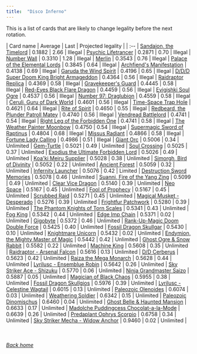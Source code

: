 ```yaml
---
title:  "Disco Inferno"
---
```


This is a list of cards that are likely to change legality before the next rotation.

| Card name | Average | Last | Projected legality |
| :-- |
[Sandaion, the Timelord](https://db.ygoprodeck.com/card/?search=Sandaion,%20the%20Timelord) | 0.1882 | 2.66 | Illegal |
[Psychic Lifetrancer](https://db.ygoprodeck.com/card/?search=Psychic%20Lifetrancer) | 0.2871 | 0.70 | Illegal |
[Number Wall](https://db.ygoprodeck.com/card/?search=Number%20Wall) | 0.3310 | 1.28 | Illegal |
[Merlin](https://db.ygoprodeck.com/card/?search=Merlin) | 0.3543 | 0.76 | Illegal |
[Palace of the Elemental Lords](https://db.ygoprodeck.com/card/?search=Palace%20of%20the%20Elemental%20Lords) | 0.3845 | 0.64 | Illegal |
[Archfiend's Manifestation](https://db.ygoprodeck.com/card/?search=Archfiend's%20Manifestation) | 0.4138 | 0.69 | Illegal |
[Garuda the Wind Spirit](https://db.ygoprodeck.com/card/?search=Garuda%20the%20Wind%20Spirit) | 0.4196 | 0.65 | Illegal |
[D/D/D Super Doom King Bright Armageddon](https://db.ygoprodeck.com/card/?search=D/D/D%20Super%20Doom%20King%20Bright%20Armageddon) | 0.4364 | 0.56 | Illegal |
[Raidraptor Replica](https://db.ygoprodeck.com/card/?search=Raidraptor%20Replica) | 0.4369 | 0.58 | Illegal |
[Gravekeeper's Guard](https://db.ygoprodeck.com/card/?search=Gravekeeper's%20Guard) | 0.4445 | 0.58 | Illegal |
[Red-Eyes Black Flare Dragon](https://db.ygoprodeck.com/card/?search=Red-Eyes%20Black%20Flare%20Dragon) | 0.4459 | 0.56 | Illegal |
[Evigishki Soul Ogre](https://db.ygoprodeck.com/card/?search=Evigishki%20Soul%20Ogre) | 0.4537 | 0.56 | Illegal |
[Number 97: Draglubion](https://db.ygoprodeck.com/card/?search=Number%2097:%20Draglubion) | 0.4559 | 0.58 | Illegal |
[Ceruli, Guru of Dark World](https://db.ygoprodeck.com/card/?search=Ceruli,%20Guru%20of%20Dark%20World) | 0.4601 | 0.56 | Illegal |
[Time-Space Trap Hole](https://db.ygoprodeck.com/card/?search=Time-Space%20Trap%20Hole) | 0.4621 | 0.64 | Illegal |
[Rite of Spirit](https://db.ygoprodeck.com/card/?search=Rite%20of%20Spirit) | 0.4650 | 0.55 | Illegal |
[Redbeard, the Plunder Patroll Matey](https://db.ygoprodeck.com/card/?search=Redbeard,%20the%20Plunder%20Patroll%20Matey) | 0.4740 | 0.56 | Illegal |
[Vendread Battlelord](https://db.ygoprodeck.com/card/?search=Vendread%20Battlelord) | 0.4741 | 0.54 | Illegal |
[Right Leg of the Forbidden One](https://db.ygoprodeck.com/card/?search=Right%20Leg%20of%20the%20Forbidden%20One) | 0.4741 | 0.58 | Illegal |
[The Weather Painter Moonbow](https://db.ygoprodeck.com/card/?search=The%20Weather%20Painter%20Moonbow) | 0.4750 | 0.54 | Illegal |
[Supermagic Sword of Raptinus](https://db.ygoprodeck.com/card/?search=Supermagic%20Sword%20of%20Raptinus) | 0.4804 | 0.68 | Illegal |
[Missus Radiant](https://db.ygoprodeck.com/card/?search=Missus%20Radiant) | 0.4866 | 0.58 | Illegal |
[Fortune Lady Calling](https://db.ygoprodeck.com/card/?search=Fortune%20Lady%20Calling) | 0.4986 | 0.51 | Illegal |
[Giant Orc](https://db.ygoprodeck.com/card/?search=Giant%20Orc) | 0.5006 | 0.34 | Unlimited |
[Gem-Turtle](https://db.ygoprodeck.com/card/?search=Gem-Turtle) | 0.5021 | 0.49 | Unlimited |
[Soul Crossing](https://db.ygoprodeck.com/card/?search=Soul%20Crossing) | 0.5025 | 0.37 | Unlimited |
[Exodius the Ultimate Forbidden Lord](https://db.ygoprodeck.com/card/?search=Exodius%20the%20Ultimate%20Forbidden%20Lord) | 0.5026 | 0.49 | Unlimited |
[Koa'ki Meiru Supplier](https://db.ygoprodeck.com/card/?search=Koa'ki%20Meiru%20Supplier) | 0.5028 | 0.38 | Unlimited |
[Simorgh, Bird of Divinity](https://db.ygoprodeck.com/card/?search=Simorgh,%20Bird%20of%20Divinity) | 0.5052 | 0.22 | Unlimited |
[Ancient Forest](https://db.ygoprodeck.com/card/?search=Ancient%20Forest) | 0.5059 | 0.32 | Unlimited |
[Infernity Launcher](https://db.ygoprodeck.com/card/?search=Infernity%20Launcher) | 0.5076 | 0.42 | Limited |
[Destruction Sword Memories](https://db.ygoprodeck.com/card/?search=Destruction%20Sword%20Memories) | 0.5078 | 0.46 | Unlimited |
[Suanni, Fire of the Yang Zing](https://db.ygoprodeck.com/card/?search=Suanni,%20Fire%20of%20the%20Yang%20Zing) | 0.5099 | 0.49 | Unlimited |
[Clear Vice Dragon](https://db.ygoprodeck.com/card/?search=Clear%20Vice%20Dragon) | 0.5140 | 0.39 | Unlimited |
[Neo Space](https://db.ygoprodeck.com/card/?search=Neo%20Space) | 0.5167 | 0.45 | Unlimited |
[Fool of Prophecy](https://db.ygoprodeck.com/card/?search=Fool%20of%20Prophecy) | 0.5167 | 0.45 | Unlimited |
[Scrubbed Raid](https://db.ygoprodeck.com/card/?search=Scrubbed%20Raid) | 0.5271 | 0.45 | Unlimited |
[Magical Musket - Desperado](https://db.ygoprodeck.com/card/?search=Magical%20Musket%20-%20Desperado) | 0.5276 | 0.39 | Unlimited |
[Frightfur Patchwork](https://db.ygoprodeck.com/card/?search=Frightfur%20Patchwork) | 0.5280 | 0.39 | Unlimited |
[The Phantom Knights of Torn Scales](https://db.ygoprodeck.com/card/?search=The%20Phantom%20Knights%20of%20Torn%20Scales) | 0.5341 | 0.43 | Unlimited |
[Fog King](https://db.ygoprodeck.com/card/?search=Fog%20King) | 0.5342 | 0.44 | Unlimited |
[Edge Imp Chain](https://db.ygoprodeck.com/card/?search=Edge%20Imp%20Chain) | 0.5371 | 0.02 | Unlimited |
[Gigobyte](https://db.ygoprodeck.com/card/?search=Gigobyte) | 0.5372 | 0.46 | Unlimited |
[Rank-Up-Magic Doom Double Force](https://db.ygoprodeck.com/card/?search=Rank-Up-Magic%20Doom%20Double%20Force) | 0.5425 | 0.40 | Unlimited |
[Fossil Dragon Skullgar](https://db.ygoprodeck.com/card/?search=Fossil%20Dragon%20Skullgar) | 0.5430 | 0.10 | Unlimited |
[Knightmare Unicorn](https://db.ygoprodeck.com/card/?search=Knightmare%20Unicorn) | 0.5432 | 0.02 | Unlimited |
[Endymion, the Mighty Master of Magic](https://db.ygoprodeck.com/card/?search=Endymion,%20the%20Mighty%20Master%20of%20Magic) | 0.5442 | 0.42 | Unlimited |
[Ghost Ogre & Snow Rabbit](https://db.ygoprodeck.com/card/?search=Ghost%20Ogre%20%26%20Snow%20Rabbit) | 0.5582 | 0.22 | Unlimited |
[Machine King](https://db.ygoprodeck.com/card/?search=Machine%20King) | 0.5608 | 0.35 | Unlimited |
[Raidraptor - Arsenal Falcon](https://db.ygoprodeck.com/card/?search=Raidraptor%20-%20Arsenal%20Falcon) | 0.5616 | 0.13 | Unlimited |
[D/D Cerberus](https://db.ygoprodeck.com/card/?search=D/D%20Cerberus) | 0.5623 | 0.42 | Unlimited |
[Raiza the Mega Monarch](https://db.ygoprodeck.com/card/?search=Raiza%20the%20Mega%20Monarch) | 0.5628 | 0.44 | Unlimited |
[Lyrilusc - Ensemblue Robin](https://db.ygoprodeck.com/card/?search=Lyrilusc%20-%20Ensemblue%20Robin) | 0.5642 | 0.26 | Unlimited |
[Sky Striker Ace - Shizuku](https://db.ygoprodeck.com/card/?search=Sky%20Striker%20Ace%20-%20Shizuku) | 0.5770 | 0.06 | Unlimited |
[Ninja Grandmaster Saizo](https://db.ygoprodeck.com/card/?search=Ninja%20Grandmaster%20Saizo) | 0.5887 | 0.05 | Unlimited |
[Magician of Black Chaos](https://db.ygoprodeck.com/card/?search=Magician%20of%20Black%20Chaos) | 0.5955 | 0.38 | Unlimited |
[Fossil Dragon Skullgios](https://db.ygoprodeck.com/card/?search=Fossil%20Dragon%20Skullgios) | 0.5976 | 0.39 | Unlimited |
[Lyrilusc - Celestine Wagtail](https://db.ygoprodeck.com/card/?search=Lyrilusc%20-%20Celestine%20Wagtail) | 0.6015 | 0.13 | Unlimited |
[Paleozoic Olenoides](https://db.ygoprodeck.com/card/?search=Paleozoic%20Olenoides) | 0.6074 | 0.03 | Unlimited |
[Weathering Soldier](https://db.ygoprodeck.com/card/?search=Weathering%20Soldier) | 0.6342 | 0.15 | Unlimited |
[Paleozoic Dinomischus](https://db.ygoprodeck.com/card/?search=Paleozoic%20Dinomischus) | 0.6460 | 0.04 | Unlimited |
[Ghost Belle & Haunted Mansion](https://db.ygoprodeck.com/card/?search=Ghost%20Belle%20%26%20Haunted%20Mansion) | 0.6633 | 0.17 | Unlimited |
[Madolche Puddingcess Chocolat-a-la-Mode](https://db.ygoprodeck.com/card/?search=Madolche%20Puddingcess%20Chocolat-a-la-Mode) | 0.6639 | 0.26 | Unlimited |
[Predaplant Ophrys Scorpio](https://db.ygoprodeck.com/card/?search=Predaplant%20Ophrys%20Scorpio) | 0.6758 | 0.34 | Unlimited |
[Sky Striker Mecha - Widow Anchor](https://db.ygoprodeck.com/card/?search=Sky%20Striker%20Mecha%20-%20Widow%20Anchor) | 0.9460 | 0.02 | Unlimited |

<br>

###### [Back home](index)
